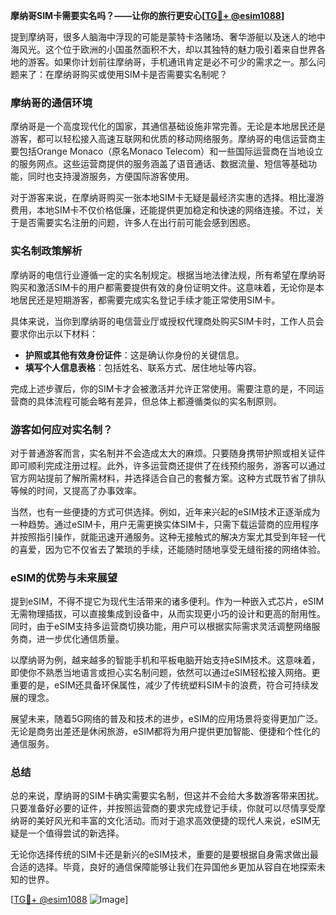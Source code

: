 **摩纳哥SIM卡需要实名吗？——让你的旅行更安心[[TG💪+ @esim1088](https://t.me/s/esim1088)]**

提到摩纳哥，很多人脑海中浮现的可能是蒙特卡洛赌场、奢华游艇以及迷人的地中海风光。这个位于欧洲的小国虽然面积不大，却以其独特的魅力吸引着来自世界各地的游客。如果你计划前往摩纳哥，手机通讯肯定是必不可少的需求之一。那么问题来了：在摩纳哥购买或使用SIM卡是否需要实名制呢？

### 摩纳哥的通信环境

摩纳哥是一个高度现代化的国家，其通信基础设施非常完善。无论是本地居民还是游客，都可以轻松接入高速互联网和优质的移动网络服务。摩纳哥的电信运营商主要包括Orange Monaco（原名Monaco Telecom）和一些国际运营商在当地设立的服务网点。这些运营商提供的服务涵盖了语音通话、数据流量、短信等基础功能，同时也支持漫游服务，方便国际游客使用。

对于游客来说，在摩纳哥购买一张本地SIM卡无疑是最经济实惠的选择。相比漫游费用，本地SIM卡不仅价格低廉，还能提供更加稳定和快速的网络连接。不过，关于是否需要实名注册的问题，许多人在出行前可能会感到困惑。

### 实名制政策解析

摩纳哥的电信行业遵循一定的实名制规定。根据当地法律法规，所有希望在摩纳哥购买和激活SIM卡的用户都需要提供有效的身份证明文件。这意味着，无论你是本地居民还是短期游客，都需要完成实名登记手续才能正常使用SIM卡。

具体来说，当你到摩纳哥的电信营业厅或授权代理商处购买SIM卡时，工作人员会要求你出示以下材料：

- **护照或其他有效身份证件**：这是确认你身份的关键信息。
- **填写个人信息表格**：包括姓名、联系方式、居住地址等内容。
  
完成上述步骤后，你的SIM卡才会被激活并允许正常使用。需要注意的是，不同运营商的具体流程可能会略有差异，但总体上都遵循类似的实名制原则。

### 游客如何应对实名制？

对于普通游客而言，实名制并不会造成太大的麻烦。只要随身携带护照或相关证件即可顺利完成注册过程。此外，许多运营商还提供了在线预约服务，游客可以通过官方网站提前了解所需材料，并选择适合自己的套餐方案。这种方式既节省了排队等候的时间，又提高了办事效率。

当然，也有一些便捷的方式可供选择。例如，近年来兴起的eSIM技术正逐渐成为一种趋势。通过eSIM卡，用户无需更换实体SIM卡，只需下载运营商的应用程序并按照指引操作，就能迅速开通服务。这种无接触式的解决方案尤其受到年轻一代的喜爱，因为它不仅省去了繁琐的手续，还能随时随地享受无缝衔接的网络体验。

### eSIM的优势与未来展望

提到eSIM，不得不提它为现代生活带来的诸多便利。作为一种嵌入式芯片，eSIM无需物理插拔，可以直接集成到设备中，从而实现更小巧的设计和更高的耐用性。同时，由于eSIM支持多运营商切换功能，用户可以根据实际需求灵活调整网络服务商，进一步优化通信质量。

以摩纳哥为例，越来越多的智能手机和平板电脑开始支持eSIM技术。这意味着，即使你不熟悉当地语言或担心实名制问题，依然可以通过eSIM轻松接入网络。更重要的是，eSIM还具备环保属性，减少了传统塑料SIM卡的浪费，符合可持续发展的理念。

展望未来，随着5G网络的普及和技术的进步，eSIM的应用场景将变得更加广泛。无论是商务出差还是休闲旅游，eSIM都将为用户提供更加智能、便捷和个性化的通信服务。

### 总结

总的来说，摩纳哥的SIM卡确实需要实名制，但这并不会给大多数游客带来困扰。只要准备好必要的证件，并按照运营商的要求完成登记手续，你就可以尽情享受摩纳哥的美好风光和丰富的文化活动。而对于追求高效便捷的现代人来说，eSIM无疑是一个值得尝试的新选择。

无论你选择传统的SIM卡还是新兴的eSIM技术，重要的是要根据自身需求做出最合适的选择。毕竟，良好的通信保障能够让我们在异国他乡更加从容自在地探索未知的世界。

[[TG💪+ @esim1088](https://t.me/s/esim1088) ![Image](https://i.postimg.cc/4NQfJmqS/Snipaste-2025-05-13-00-14-12.png)]
